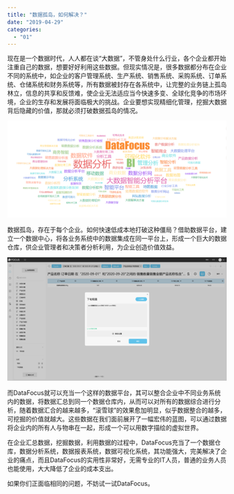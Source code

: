 ```yaml
---
title: "数据孤岛，如何解决？"
date: "2019-04-29"
categories: 
  - "01"
---
```


现在是一个数据时代，人人都在谈“大数据”，不管身处什么行业，各个企业都开始注重自己的数据，想要好好利用这些数据。但现实情况是，很多数据都分布在企业不同的系统中，如企业的客户管理系统、生产系统、销售系统、采购系统、订单系统、仓储系统和财务系统等，所有数据被封存在各系统中，让完整的业务链上孤岛林立，信息的共享和反馈难，使企业无法适应当今快速多变、全球化竞争的市场环境，企业的生存和发展将面临极大的挑战。企业要想实现精细化管理，挖掘大数据背后隐藏的价值，那就必须打破数据孤岛的情况。

![](images/微信截图_20190124175358.png)

数据孤岛，存在于每个企业。如何快速低成本地打破这种僵局？借助数据平台，建立一个数据中心，将各业务系统中的数据集成在同一平台上，形成一个巨大的数据仓库，供企业管理者和决策者分析利用，为企业创造价值效益。

![](images/word-image-69.png)

而DataFocus就可以充当一个这样的数据平台，其可以整合企业中不同业务系统内的数据，将数据汇总到同一个数据仓库内，从而可以对所有的数据综合进行分析，随着数据汇合的越来越多，“滚雪球”的效果愈加明显，似乎数据整合的越多，可挖掘的价值就越大。这些数据在我们面前展开了一幅宏伟的蓝图，可以通过数据将企业内的所有人与物串在一起，形成一个可以用数字描绘的虚拟世界。

在企业汇总数据，挖掘数据，利用数据的过程中，DataFocus充当了一个数据仓库，数据分析系统，数据报表系统，数据可视化系统，其功能强大，完美解决了企业的痛点，而且DataFocus的实用性非常好，无需专业的IT人员，普通的业务人员也能使用，大大降低了企业的成本支出。

如果你们正面临相同的问题，不妨试一试DataFocus。
